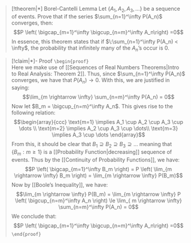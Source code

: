 
>[!theorem|*] Borel-Cantelli Lemma
>Let $\{A_1,A_2,A_3, \dots\}$ be a sequence of events. Prove that if the series $\sum_{n=1}^\infty P(A_n)$ converges, then: $$P \left(  \bigcap_{m=1}^\infty \bigcup_{n=m}^\infty A_n\right) =0$$In essence, this theorem states that if $\:\sum_{n=1}^\infty P(A_n) < \infty$, the probability that infinitely many of the $A_n$’s occur is $0$.

>[!claim|*]- Proof
>`\begin{proof}`  
>Here we make use of [[Sequences of Real Numbers Theorems|Intro to Real Analysis: Theorem 2]]. Thus, since $\sum_{n=1}^\infty P(A_n)$ converges, we have that $P(A_n) \rightarrow 0$. With this, we are justified in saying: $$\lim_{m \rightarrow \infty} \sum_{n=m}^\infty P(A_n) = 0$$Now let $B_m = \bigcup_{n=m}^\infty A_n$. This gives rise to the following relation: $$\begin{array}{ccc} \text{m=1} \implies A_1 \cup A_2 \cup A_3 \cup \dots  \\ \text{m=2} \implies A_2 \cup A_3 \cup \dots\\ \text{m=3} \implies  A_3 \cup \dots \end{array}$$From this, it should be clear that $B_1 \supseteq B_2 \supseteq B_3 \supseteq \dots$ meaning that $\{B_m:m\ge 1\}$ is a [[Probability Function|decreasing]] sequence of events. Thus by the [[Continuity of Probability Functions]], we have: $$P \left( \bigcap_{m=1}^\infty B_m \right) = P \left(  \lim_{m \rightarrow \infty} B_m \right)  = \lim_{m \rightarrow \infty} P(B_m)$$Now by [[Boole’s Inequality]], we have: $$\lim_{m \rightarrow \infty} P(B_m) = \lim_{m \rightarrow \infty} P \left(  \bigcup_{n=m}^\infty A_n \right) \le \lim_{ m \rightarrow \infty} \sum_{n=m}^\infty P(A_n) = 0$$We conclude that: $$P \left(  \bigcap_{m=1}^\infty \bigcup_{n=m}^\infty A_n\right) =0$$ 
>`\end{proof}`



